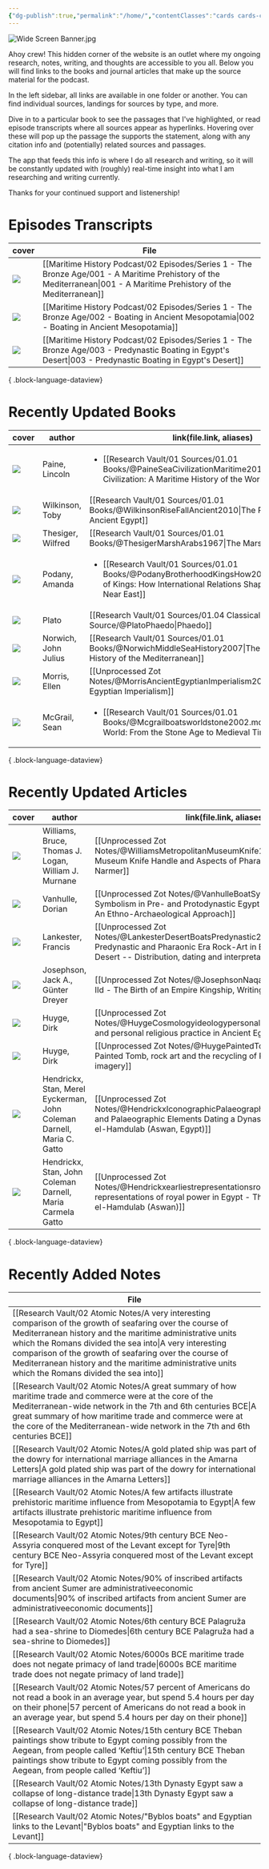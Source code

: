 ```yaml
---
{"dg-publish":true,"permalink":"/home/","contentClasses":"cards cards-cover cards-cover-no-border","tags":["gardenEntry"]}
---
```


![Wide Screen Banner.jpg](/img/user/zz%20Images%20Dump/Wide%20Screen%20Banner.jpg)

Ahoy crew! This hidden corner of the website is an outlet where my ongoing research, notes, writing, and thoughts are accessible to you all. Below you will find links to the books and journal articles that make up the source material for the podcast.

In the left sidebar, all links are available in one folder or another. You can find individual sources, landings for sources by type, and more.

Dive in to a particular book to see the passages that I've highlighted, or read episode transcripts where all sources appear as hyperlinks. Hovering over these will pop up the passage the supports the statement, along with any citation info and (potentially) related sources and passages.

The app that feeds this info is where I do all research and writing, so it will be constantly updated with (roughly) real-time insight into what I am researching and writing currently.

Thanks for your continued support and listenership!

# Episodes Transcripts

| cover                                                                                         | File                                                                                                                                                                     |
| --------------------------------------------------------------------------------------------- | ------------------------------------------------------------------------------------------------------------------------------------------------------------------------ |
| ![](https://res.cloudinary.com/ducqxvol0/image/upload/v1694658433/001_Final_Cover_yiabon.png) | [[Maritime History Podcast/02 Episodes/Series 1 - The Bronze Age/001 - A Maritime Prehistory of the Mediterranean\|001 - A Maritime Prehistory of the Mediterranean]] |
| ![](https://res.cloudinary.com/ducqxvol0/image/upload/v1694658376/002_Final_Cover_r10lra.png) | [[Maritime History Podcast/02 Episodes/Series 1 - The Bronze Age/002 - Boating in Ancient Mesopotamia\|002 - Boating in Ancient Mesopotamia]]                         |
| ![](\-)                                                                                       | [[Maritime History Podcast/02 Episodes/Series 1 - The Bronze Age/003 - Predynastic Boating in Egypt's Desert\|003 - Predynastic Boating in Egypt's Desert]]           |

{ .block-language-dataview}

# Recently Updated Books

| cover                                                             | author               | link(file.link, aliases)                                                                                                                                                       |
| ----------------------------------------------------------------- | -------------------- | ------------------------------------------------------------------------------------------------------------------------------------------------------------------------------ |
| ![](https://m.media-amazon.com/images/I/91Id2S35ZwL._SL1500_.jpg) | Paine, Lincoln       | <ul><li>[[Research Vault/01 Sources/01.01 Books/@PaineSeaCivilizationMaritime2013.md\\|The Sea and Civilization: A Maritime History of the World]]</li></ul>                   |
| ![](https://m.media-amazon.com/images/I/61g9Jws4k9L._SL1500_.jpg) | Wilkinson, Toby      | [[Research Vault/01 Sources/01.01 Books/@WilkinsonRiseFallAncient2010\|The Rise and Fall of Ancient Egypt]]                                                                 |
| ![](https://m.media-amazon.com/images/I/61cvX+77YSL._SL1169_.jpg) | Thesiger, Wilfred    | [[Research Vault/01 Sources/01.01 Books/@ThesigerMarshArabs1967\|The Marsh Arabs]]                                                                                          |
| ![](https://m.media-amazon.com/images/I/81h5H7XRaXL._SL1360_.jpg) | Podany, Amanda       | <ul><li>[[Research Vault/01 Sources/01.01 Books/@PodanyBrotherhoodKingsHow2012.md\\|Brotherhood of Kings: How International Relations Shaped the Ancient Near East]]</li></ul> |
| ![](https://m.media-amazon.com/images/I/61yetD2aanL._SL1000_.jpg) | Plato                | [[Research Vault/01 Sources/01.04 Classical Source/@PlatoPhaedo\|Phaedo]]                                                                                                   |
| ![](https://m.media-amazon.com/images/I/51zROGHcIiL.jpg)          | Norwich, John Julius | [[Research Vault/01 Sources/01.01 Books/@NorwichMiddleSeaHistory2007\|The Middle Sea: A History of the Mediterranean]]                                                      |
| ![](https://m.media-amazon.com/images/I/51pCfd9PwxL.jpg)          | Morris, Ellen        | [[Unprocessed Zot Notes/@MorrisAncientEgyptianImperialism2018\|Ancient Egyptian Imperialism]]                                                                               |
| ![](https://m.media-amazon.com/images/I/51R3Vu32LJL.jpg)          | McGrail, Sean        | <ul><li>[[Research Vault/01 Sources/01.01 Books/@Mcgrailboatsworldstone2002.md\\|Boats of the World: From the Stone Age to Medieval Times]]</li></ul>                          |

{ .block-language-dataview}

# Recently Updated Articles

| cover                                                                                                                     | author                                                                 | link(file.link, aliases)                                                                                                                                                                              |
| ------------------------------------------------------------------------------------------------------------------------- | ---------------------------------------------------------------------- | ----------------------------------------------------------------------------------------------------------------------------------------------------------------------------------------------------- |
| ![](https://res.cloudinary.com/ducqxvol0/image/upload/v1694744142/Source%20Covers/Pasted_image_20230723175354_vyhyyx.png) | Williams, Bruce, Thomas J. Logan, William J. Murnane                   | [[Unprocessed Zot Notes/@WilliamsMetropolitanMuseumKnife1987\|The Metropolitan Museum Knife Handle and Aspects of Pharaonic Imagery before Narmer]]                                                |
| ![](https://res.cloudinary.com/ducqxvol0/image/upload/v1694744076/Source%20Covers/Pasted_image_20230723174916_mtmz1o.png) | Vanhulle, Dorian                                                       | [[Unprocessed Zot Notes/@VanhulleBoatSymbolismPre2018\|Boat Symbolism in Pre- and Protodynastic Egypt (ca 4500-2600 B.C.) -- An Ethno-Archaeological Approach]]                                    |
| ![](https://res.cloudinary.com/ducqxvol0/image/upload/v1694743713/Source%20Covers/Pasted_image_20230723164629_u5bd4v.png) | Lankester, Francis                                                     | [[Unprocessed Zot Notes/@LankesterDesertBoatsPredynastic2013\|Desert Boats - Predynastic and Pharaonic Era Rock-Art in Egypt’s Central Eastern Desert -- Distribution, dating and interpretation]] |
| ![](https://res.cloudinary.com/ducqxvol0/image/upload/v1694743652/Source%20Covers/Pasted_image_20230722164037_fv1kpb.png) | Josephson, Jack A., Günter Dreyer                                      | [[Unprocessed Zot Notes/@JosephsonNaqadaIIdBirth2015\|Naqada IId - The Birth of an Empire Kingship, Writing, Organized Religion]]                                                                  |
| ![](https://res.cloudinary.com/ducqxvol0/image/upload/v1694743591/Source%20Covers/Pasted_image_20230722153648_cjgoxp.png) | Huyge, Dirk                                                            | [[Unprocessed Zot Notes/@HuygeCosmologyideologypersonal\|Cosmology, ideology, and personal religious practice in Ancient Egyptian rock art]]                                                       |
| ![](https://res.cloudinary.com/ducqxvol0/image/upload/v1694743541/Source%20Covers/Pasted_image_20230722162537_kkrkdt.png) | Huyge, Dirk                                                            | [[Unprocessed Zot Notes/@HuygePaintedTombrock2014\|The Painted Tomb, rock art and the recycling of Predynastic Egyptian imagery]]                                                                  |
| ![](https://res.cloudinary.com/ducqxvol0/image/upload/v1694743492/Source%20Covers/Pasted_image_20230722150753_rzfj4l.png) | Hendrickx, Stan, Merel Eyckerman, John Coleman Darnell, Maria C. Gatto | [[Unprocessed Zot Notes/@HendrickxIconographicPalaeographicElements\|Iconographic and Palaeographic Elements Dating a Dynasty 0 Rock Art Site at Nag el-Hamdulab (Aswan, Egypt)]]                  |
| ![](https://res.cloudinary.com/ducqxvol0/image/upload/v1694743420/Source%20Covers/hendrickx_2012_iskva3.png)              | Hendrickx, Stan, John Coleman Darnell, Maria Carmela Gatto             | [[Unprocessed Zot Notes/@Hendrickxearliestrepresentationsroyal2012\|The earliest representations of royal power in Egypt - The rock drawings of Nag el-Hamdulab (Aswan)]]                          |

{ .block-language-dataview}

# Recently Added Notes

| File                                                                                                                                                                                                                                                                                                                                                                                               |
| -------------------------------------------------------------------------------------------------------------------------------------------------------------------------------------------------------------------------------------------------------------------------------------------------------------------------------------------------------------------------------------------------- |
| [[Research Vault/02 Atomic Notes/A very interesting comparison of the growth of seafaring over the course of Mediterranean history and the maritime administrative units which the Romans divided the sea into\|A very interesting comparison of the growth of seafaring over the course of Mediterranean history and the maritime administrative units which the Romans divided the sea into]] |
| [[Research Vault/02 Atomic Notes/A great summary of how maritime trade and commerce were at the core of the Mediterranean-wide network in the 7th and 6th centuries BCE\|A great summary of how maritime trade and commerce were at the core of the Mediterranean-wide network in the 7th and 6th centuries BCE]]                                                                               |
| [[Research Vault/02 Atomic Notes/A gold plated ship was part of the dowry for international marriage alliances in the Amarna Letters\|A gold plated ship was part of the dowry for international marriage alliances in the Amarna Letters]]                                                                                                                                                     |
| [[Research Vault/02 Atomic Notes/A few artifacts illustrate prehistoric maritime influence from Mesopotamia to Egypt\|A few artifacts illustrate prehistoric maritime influence from Mesopotamia to Egypt]]                                                                                                                                                                                     |
| [[Research Vault/02 Atomic Notes/9th century BCE Neo-Assyria conquered most of the Levant except for Tyre\|9th century BCE Neo-Assyria conquered most of the Levant except for Tyre]]                                                                                                                                                                                                           |
| [[Research Vault/02 Atomic Notes/90% of inscribed artifacts from ancient Sumer are administrativeeconomic documents\|90% of inscribed artifacts from ancient Sumer are administrativeeconomic documents]]                                                                                                                                                                                       |
| [[Research Vault/02 Atomic Notes/6th century BCE Palagruža had a sea-shrine to Diomedes\|6th century BCE Palagruža had a sea-shrine to Diomedes]]                                                                                                                                                                                                                                               |
| [[Research Vault/02 Atomic Notes/6000s BCE maritime trade does not negate primacy of land trade\|6000s BCE maritime trade does not negate primacy of land trade]]                                                                                                                                                                                                                               |
| [[Research Vault/02 Atomic Notes/57 percent of Americans do not read a book in an average year, but spend 5.4 hours per day on their phone\|57 percent of Americans do not read a book in an average year, but spend 5.4 hours per day on their phone]]                                                                                                                                         |
| [[Research Vault/02 Atomic Notes/15th century BCE Theban paintings show tribute to Egypt coming possibly from the Aegean, from people called ‘Keftiu’\|15th century BCE Theban paintings show tribute to Egypt coming possibly from the Aegean, from people called ‘Keftiu’]]                                                                                                                   |
| [[Research Vault/02 Atomic Notes/13th Dynasty Egypt saw a collapse of long-distance trade\|13th Dynasty Egypt saw a collapse of long-distance trade]]                                                                                                                                                                                                                                           |
| [[Research Vault/02 Atomic Notes/"Byblos boats" and Egyptian links to the Levant\|"Byblos boats" and Egyptian links to the Levant]]                                                                                                                                                                                                                                                             |

{ .block-language-dataview}
